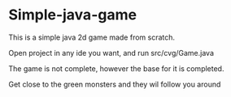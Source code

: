 # Simple-java-game

This is a simple java 2d game made from scratch.

Open project in any ide you want, and run src/cvg/Game.java

The game is not complete, however the base for it is completed.

Get close to the green monsters and they wil follow you around
